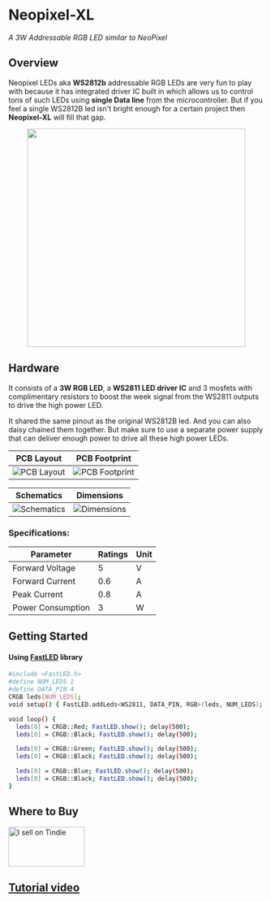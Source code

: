 # Neopixel-XL

*A 3W Addressable RGB LED similar to NeoPixel*

## Overview

Neopixel LEDs aka **WS2812b** addressable RGB LEDs are very fun to play with because it has integrated driver IC built in which allows us to control tons of such LEDs using **single Data line** from the microcontroller. But if you feel a single WS2812B led isn't bright enough for a certain project then **Neopixel-XL** will fill that gap. 

<p align="center">
<img src="https://github.com/palsayantan/Neopixel-XL/blob/main/3D/3d_preview-removebg-preview.png" width="430px" />
</p>

## Hardware

It consists of a **3W RGB LED**, a **WS2811 LED driver IC** and 3 mosfets with complimentary resistors to boost the week signal from the WS2811 outputs to drive the high power LED. 

It shared the same pinout as the original WS2812B led. And you can also daisy chained them together. But make sure to use a separate power supply that can deliver enough power to drive all these high power LEDs.

| PCB Layout | PCB Footprint |
| :-------------------------: | :-------------------------: |
| ![PCB Layout](https://github.com/palsayantan/Neopixel-XL/blob/main/PCB/PCB_layout-removebg-preview.png)  | ![PCB Footprint](https://github.com/palsayantan/Neopixel-XL/blob/main/PCB/footprint.png)  |

| Schematics | Dimensions |
| :-------------------------: | :-------------------------: |
| ![Schematics](https://github.com/palsayantan/Neopixel-XL/blob/main/Schematic/NeoPixel_XL_sch.png)  | ![Dimensions](https://github.com/palsayantan/Neopixel-XL/blob/main/PCB/Dimentions.png)  |

### Specifications: 

| Parameter | Ratings | Unit
| ---- | ---- | --- |
| Forward Voltage | 5 | V |
| Forward Current | 0.6 | A |
| Peak Current | 0.8 | A |
| Power Consumption | 3 | W |


## Getting Started

#### Using [FastLED](https://github.com/FastLED/FastLED) library

```BASH
#include <FastLED.h>
#define NUM_LEDS 1
#define DATA_PIN 4
CRGB leds[NUM_LEDS];
void setup() { FastLED.addLeds<WS2811, DATA_PIN, RGB>(leds, NUM_LEDS); }

void loop() {
  leds[0] = CRGB::Red; FastLED.show(); delay(500);
  leds[0] = CRGB::Black; FastLED.show(); delay(500);

  leds[0] = CRGB::Green; FastLED.show(); delay(500);
  leds[0] = CRGB::Black; FastLED.show(); delay(500);

  leds[0] = CRGB::Blue; FastLED.show(); delay(500);
  leds[0] = CRGB::Black; FastLED.show(); delay(500);
}
````

## Where to Buy
<a href="https://www.tindie.com/products/electropoint/neopixel-xl/"><img src="https://d2ss6ovg47m0r5.cloudfront.net/badges/tindie-mediums.png" alt="I sell on Tindie" width="150" height="78"></a>

## [Tutorial video](https://youtu.be/idW8pqdVyIg)
